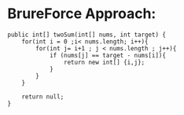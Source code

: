 <h1> BrureForce Approach: </h1>

    public int[] twoSum(int[] nums, int target) {
        for(int i = 0 ;i< nums.length; i++){
            for(int j= i+1 ; j < nums.length ; j++){
                if (nums[j] == target - nums[i]){
                    return new int[] {i,j};
                }
            }
        }
        
        return null;
    }
